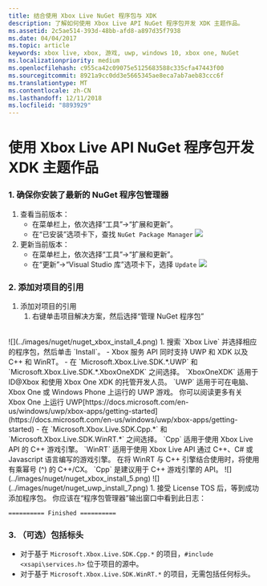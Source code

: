 ```yaml
---
title: 结合使用 Xbox Live NuGet 程序包与 XDK
description: 了解如何使用 Xbox Live API NuGet 程序包开发 XDK 主题作品。
ms.assetid: 2c5ae514-393d-48bb-afd8-a897d35f7938
ms.date: 04/04/2017
ms.topic: article
keywords: xbox live, xbox, 游戏, uwp, windows 10, xbox one, NuGet
ms.localizationpriority: medium
ms.openlocfilehash: c955ca42c09075e5125683588c335cfa47443f00
ms.sourcegitcommit: 8921a9cc0dd3e5665345ae8eca7ab7aeb83ccc6f
ms.translationtype: MT
ms.contentlocale: zh-CN
ms.lasthandoff: 12/11/2018
ms.locfileid: "8893929"
---
```

# <a name="use-the-xbox-live-api-nuget-package-to-develop-xdk-titles"></a>使用 Xbox Live API NuGet 程序包开发 XDK 主题作品

### <a name="1--ensure-you-have-the-latest-nuget-package-manager-installed"></a>1.  确保你安装了最新的 NuGet 程序包管理器
1.  查看当前版本：
    - 在菜单栏上，依次选择“工具”->“扩展和更新”。
    - 在“已安装”选项卡下，查找 `NuGet Package Manager`
![](../images/nuget/nuget_uwp_install_1.png)
2.  更新当前版本：
    - 在菜单栏上，依次选择“工具”->“扩展和更新”。
    - 在“更新”->“Visual Studio 库”选项卡下，选择 `Update`
![](../images/nuget/nuget_uwp_install_2.png)

### <a name="2--add-reference-to-the-project"></a>2.  添加对项目的引用
1.  添加对项目的引用
    1.  右键单击项目解决方案，然后选择“管理 NuGet 程序包”
<br/>
![](../images/nuget/nuget_xbox_install_4.png)
1.  搜索 `Xbox Live` 并选择相应的程序包，然后单击 `Install`。
  - Xbox 服务 API 同时支持 UWP 和 XDK 以及 C++ 和 WinRT。  
  - 在 `Microsoft.Xbox.Live.SDK.*.UWP` 和 `Microsoft.Xbox.Live.SDK.*.XboxOneXDK` 之间选择。  `XboxOneXDK`  适用于 ID@Xbox 和使用 Xbox One XDK 的托管开发人员。  `UWP`  适用于可在电脑、Xbox One 或 Windows Phone 上运行的 UWP 游戏。  你可以阅读更多有关 Xbox One 上运行 UWP[https://docs.microsoft.com/en-us/windows/uwp/xbox-apps/getting-started](https://docs.microsoft.com/en-us/windows/uwp/xbox-apps/getting-started)
  - 在 `Microsoft.Xbox.Live.SDK.Cpp.*` 和 `Microsoft.Xbox.Live.SDK.WinRT.*` 之间选择。 `Cpp`  适用于使用 Xbox Live API 的 C++ 游戏引擎。  `WinRT`  适用于使用 Xbox Live API 通过 C++、C# 或 Javascript 语言编写的游戏引擎。  在将 WinRT 与 C++ 引擎结合使用时，将使用有乘幂号 (^) 的 C++/CX。  `Cpp`  是建议用于 C++ 游戏引擎的 API。    
![](../images/nuget/nuget_xbox_install_5.png)
![](../images/nuget/nuget_uwp_install_7.png)
1. 接受 License TOS 后，等到成功添加程序包。  你应该在“程序包管理器”输出窗口中看到此日志：

```
========== Finished ==========
```

### <a name="3--optionally-include-header"></a>3.  （可选）包括标头
* 对于基于 `Microsoft.Xbox.Live.SDK.Cpp.*` 的项目，`#include <xsapi\services.h>` 位于项目的源中。
* 对于基于 `Microsoft.Xbox.Live.SDK.WinRT.*` 的项目，无需包括任何标头。   
